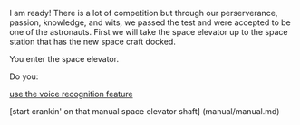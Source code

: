 I am ready! There is a lot of competition but through our perserverance,
passion, knowledge, and wits, we passed the test and were accepted to
be one of the astronauts. First we will take the space elevator up to the
space station that has the new space craft docked.

You enter the space elevator.

Do you:

[use the voice recognition feature](voice/voice.md)

[start crankin' on that manual space elevator shaft] (manual/manual.md)

